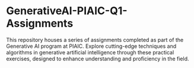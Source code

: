 # GenerativeAI-PIAIC-Q1-Assignments
This repository houses a series of assignments completed as part of the Generative AI program at PIAIC. Explore cutting-edge techniques and algorithms in generative artificial intelligence through these practical exercises, designed to enhance understanding and proficiency in the field.
